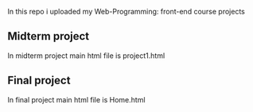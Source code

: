 In this repo i uploaded my Web-Programming: front-end course projects 

## Midterm project

In midterm project main html file is project1.html

## Final project

In final project main html file is Home.html
